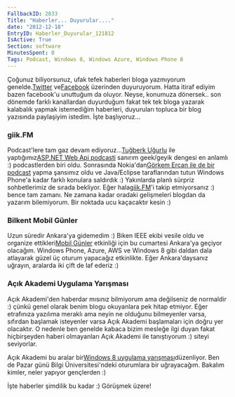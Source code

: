 ```yaml
---
FallbackID: 2833
Title: "Haberler... Duyurular...."
date: "2012-12-18"
EntryID: Haberler_Duyurular_121812
IsActive: True
Section: software
MinutesSpent: 0
Tags: Podcast, Windows 8, Windows Azure, Windows Phone 8
---
```

Çoğunuz biliyorsunuz, ufak tefek haberleri bloga yazmıyorum
genelde.[Twitter](http://www.twitter.com/daronyondem)
ve[Facebook](http://www.facebook.com/daronyoendem) üzerinden
duyuruyorum. Hatta itiraf ediyim bazen facebook'u unuttuğum da oluyor.
Neyse, konumuza dönersek.. son dönemde farklı kanallardan duyurduğum
fakat tek tek bloga yazarak kalabalık yapmak istemediğim haberleri,
duyuruları topluca bir blog yazısında paylaşiyim istedim. İşte
başlıyoruz...

### giik.FM

Podcast'lere tam gaz devam ediyoruz...[Tuğberk
Uğurlu](http://www.tugberkugurlu.com/) ile yaptığımız[ASP.NET Web Api
podcasti](http://giik.fm/tugberk-ugurlu-ile-asp-net-web-api-uzerine-soylesi/)
sanırım geek/geyik dengesi en anlamlı :) podcastlerden biri oldu.
Sonrasında Nokia'dan[Görkem Ercan ile de bir
podcast](http://giik.fm/nokiadan-gorkem-ercan-ile-soylesi/) yapma
şansımız oldu ve Java/Eclipse taraflarından tutun Windows Phone'a kadar
farklı konulara saldırdık :) Yakınlarda planlı sürpriz sohbetlerimiz de
sırada bekliyor. Eğer hala[giik.FM](http://giik.fm)'i takip etmiyorsanız
:) bence tam zamanı. Ne zamana kadar oradaki gelişmeleri blogdan da
yazarım bilemiyorum. Bir noktada ucu kaçacaktır kesin :)

### Bilkent Mobil Günler

Uzun süredir Ankara'ya gidemedim :) Biken IEEE ekibi vesile oldu ve
organize ettikleri[Mobil
Günler](http://ieee.bilkent.edu.tr/mobilgunler/mobIndex.html?) etkinliği
için bu cumartesi Ankara'ya geçiyor olacağım. Windows Phone, Azure, AWS
ve Windows 8 gibi daldan dala atlayarak güzel üç oturum yapacağız
etkinlikte. Eğer Ankara'daysanız uğrayın, aralarda iki çift de laf
ederiz :)

### Açık Akademi Uygulama Yarışması

Açık Akademi'den haberdar mısınız bilmiyorum ama değilseniz de normaldir
:) çünkü genel olarak benim blogu okuyanlara pek hitap etmiyor. Eğer
etrafınıza yazılıma meraklı ama neyin ne olduğunu bilmeyenler varsa,
sıfırdan başlamak isteyenler varsa Açık Akademi başlamaları için doğru
yer olacaktır. O nedenle ben genelde kabaca bizim mesleğe ilgi duyan
fakat hiçbirşeyden haberi olmayanları Açık Akademi ile tanıştıyorum :)
siteyi seviyorlar.

Açık Akademi bu aralar bir[Windows 8 uygulama
yarışması](https://www.acikakademi.com/acikakademi/eep/ContentDetails.aspx?ID=38)düzenliyor.
Ben de Pazar günü Bilgi Üniversitesi'ndeki oturumlara bir uğrayacağım.
Bakalım kimler, neler yapıyor gençlerden :)

İşte haberler şimdilik bu kadar :) Görüşmek üzere!


